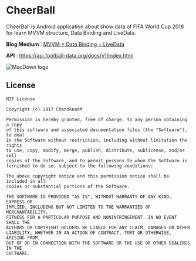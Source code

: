# CheerBall

CheerBall is Android application about show data of FIFA World Cup 2018 for learn MVVM structure, Data Binding and LiveData.

**Blog Medium** : [MVVM + Data Binding + LiveData](https://medium.com/@annchar/mvvm-databinding-livedata-2c53a8825187)

**API** : https://api.football-data.org/docs/v1/index.html

![MacDown logo](https://media.giphy.com/media/LWGkNE4VAe93YLl9Y7/giphy.gif)


## License

```
MIT License

Copyright (c) 2017 ChanoknadM

Permission is hereby granted, free of charge, to any person obtaining a copy
of this software and associated documentation files (the "Software"), to deal
in the Software without restriction, including without limitation the rights
to use, copy, modify, merge, publish, distribute, sublicense, and/or sell
copies of the Software, and to permit persons to whom the Software is
furnished to do so, subject to the following conditions:

The above copyright notice and this permission notice shall be included in all
copies or substantial portions of the Software.

THE SOFTWARE IS PROVIDED "AS IS", WITHOUT WARRANTY OF ANY KIND, EXPRESS OR
IMPLIED, INCLUDING BUT NOT LIMITED TO THE WARRANTIES OF MERCHANTABILITY,
FITNESS FOR A PARTICULAR PURPOSE AND NONINFRINGEMENT. IN NO EVENT SHALL THE
AUTHORS OR COPYRIGHT HOLDERS BE LIABLE FOR ANY CLAIM, DAMAGES OR OTHER
LIABILITY, WHETHER IN AN ACTION OF CONTRACT, TORT OR OTHERWISE, ARISING FROM,
OUT OF OR IN CONNECTION WITH THE SOFTWARE OR THE USE OR OTHER DEALINGS IN THE
SOFTWARE. 
```